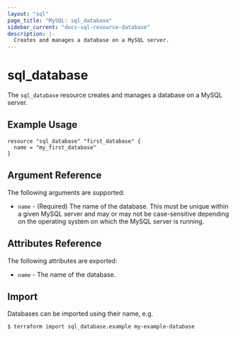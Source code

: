 ```yaml
---
layout: "sql"
page_title: "MySQL: sql_database"
sidebar_current: "docs-sql-resource-database"
description: |-
  Creates and manages a database on a MySQL server.
---
```


# sql\_database

The ``sql_database`` resource creates and manages a database on a MySQL
server.

## Example Usage

```hcl
resource "sql_database" "first_database" {
  name = "my_first_database"
}
```

## Argument Reference

The following arguments are supported:

* `name` - (Required) The name of the database. This must be unique within
  a given MySQL server and may or may not be case-sensitive depending on
  the operating system on which the MySQL server is running.

## Attributes Reference

The following attributes are exported:

* `name` - The name of the database.

## Import

Databases can be imported using their name, e.g.

```
$ terraform import sql_database.example my-example-database
```
